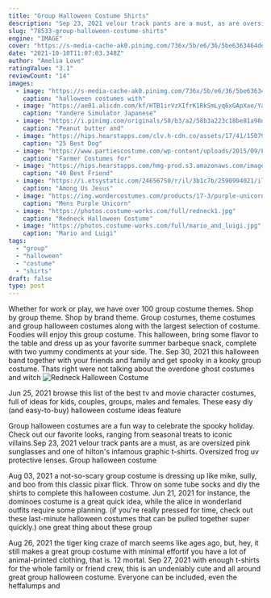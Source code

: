 ```yaml
---
title: "Group Halloween Costume Shirts"
description: "Sep 23, 2021 velour track pants are a must, as are oversized pink sunglasses and one of hilton's infamous graphic t-shirts. Oversized frog uv protective lenses.  Group halloween costume"
slug: "78533-group-halloween-costume-shirts"
engine: "IMAGE"
cover: "https://s-media-cache-ak0.pinimg.com/736x/5b/e6/36/5be6363464deeb49b7a913a9464c00fa--cowgirl-halloween-costume-dog-halloween.jpg"
date: "2021-10-10T11:07:03.348Z"
author: "Amelia Love"
ratingValue: "3.1"
reviewCount: "14"
images:
  - image: "https://s-media-cache-ak0.pinimg.com/736x/5b/e6/36/5be6363464deeb49b7a913a9464c00fa--cowgirl-halloween-costume-dog-halloween.jpg"
    caption: "halloween costumes with"
  - image: "https://ae01.alicdn.com/kf/HTB1irVzXIfrK1RkSmLyq6xGApXae/Yandere-Simulator-Japanese-School-Hell-Girls-Sailor-Dress-Shirts-Uniforms-Cosplay-Girls-lolita-party-dress-Halloween.jpg"
    caption: "Yandere Simulator Japanese"
  - image: "https://i.pinimg.com/originals/58/b3/a2/58b3a223c18be81a98d43c9d3b318b88.jpg"
    caption: "Peanut butter and"
  - image: "https://hips.hearstapps.com/clv.h-cdn.co/assets/17/41/1507925847-mermaid-ariel-sebastian-the-crab-costumes-11.jpg?crop=1.0xw:1xh;center,top&resize=480:*"
    caption: "25 Best Dog"
  - image: "https://www.partiescostume.com/wp-content/uploads/2015/09/Farmer-Halloween-Costumes.jpg"
    caption: "Farmer Costumes for"
  - image: "https://hips.hearstapps.com/hmg-prod.s3.amazonaws.com/images/best-friend-halloween-costumes-powerpuff-girls-1570471049.jpg?crop=0.999687597625742xw:1xh;center,top&resize=480:*"
    caption: "40 Best Friend"
  - image: "https://i.etsystatic.com/24656750/r/il/3b1c7b/2590994021/il_794xN.2590994021_jyxf.jpg"
    caption: "Among Us Jesus"
  - image: "https://img.wondercostumes.com/products/17-3/purple-unicorn-costume.jpg"
    caption: "Mens Purple Unicorn"
  - image: "https://photos.costume-works.com/full/redneck1.jpg"
    caption: "Redneck Halloween Costume"
  - image: "https://photos.costume-works.com/full/mario_and_luigi.jpg"
    caption: "Mario and Luigi"
tags:
  - "group"
  - "halloween"
  - "costume"
  - "shirts"
draft: false
type: post
---
```


Whether for work or play, we have over 100 group costume themes. Shop by group theme. Shop by brand theme. Group costumes, theme costumes and group halloween costumes along with the largest selection of costume. Foodies will enjoy this group costume. This halloween, bring some flavor to the table and dress up as your favorite summer barbeque snack, complete with two yummy condiments at your side. The. Sep 30, 2021 this halloween band together with your friends and family and get spooky in a kooky group costume. Thats right  were not talking about the overdone ghost costumes and witch
![Redneck Halloween Costume](https://photos.costume-works.com/full/redneck1.jpg "Redneck Halloween Costume")

Jun 25, 2021 browse this list of the best tv and movie character costumes, full of ideas for kids, couples, groups, males and females. These easy diy (and easy-to-buy) halloween costume ideas feature
<!--inArticleAds-->

<!--galleryOne-->

Group halloween costumes are a fun way to celebrate the spooky holiday. Check out our favorite looks, ranging from seasonal treats to iconic villains.Sep 23, 2021 velour track pants are a must, as are oversized pink sunglasses and one of hilton's infamous graphic t-shirts. Oversized frog uv protective lenses.  Group halloween costume
<!--inArticleAds-->

<!--galleryTwo-->

Aug 03, 2021 a not-so-scary group costume is dressing up like mike, sully, and boo from this classic pixar flick.  Throw on some tube socks and diy the shirts to complete this halloween costume. Jun 21, 2021 for instance, the dominoes costume is a great quick idea, while the alice in wonderland outfits require some planning. (if you're really pressed for time, check out these last-minute halloween costumes that can be pulled together super quickly.) one great thing about these group
<!--galleryThree-->

Aug 26, 2021 the tiger king craze of march seems like ages ago, but, hey, it still makes a great group costume with minimal effortif you have a lot of animal-printed clothing, that is. 12 mortal. Sep 27, 2021 with enough t-shirts for the whole family or friend crew, this is an undeniably cute and all around great group halloween costume. Everyone can be included, even the heffalumps and